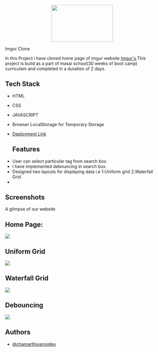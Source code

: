 
<div align="center"><img height="120px" width="200px" src="https://cdn.vox-cdn.com/thumbor/EXR5F8JZjenADLNg1ul6JbAeqV4=/0x0:969x646/1200x800/filters:focal(0x0:969x646)/cdn.vox-cdn.com/uploads/chorus_image/image/46063600/imgur.0.0.png"></div>

Imgur Clone 

In this Project i have cloned home page of imgur website [Imgur's](https://imgur.com/).This project is build as a part of masai school(30 weeks of boot camp) curriculam and completed in a duration of 2 days.


## Tech Stack
<!-- <hr> -->
- HTML 
- CSS
- JAVASCRIPT
- Browser LocalStorage for Temporary Storage

- [Deployment Link](https://chamarthivamsidev.github.io/imgur-clone/)

  ## Features 
<!-- --- -->
- User can select particular tag  from search box.
- I have implemented debouncing in search box.
- Designed two layouts for displaying data i.e 1.Uniform grid 2.Waterfall Grid
-
## Screenshots
A glimpse of our website

<h2>Home Page:</h2>
<img src="https://user-images.githubusercontent.com/86275315/157053383-41dc21ba-d82a-4785-8894-6f4441c6cfbf.png"/>

<h2>Uniform Grid</h2>
<img src="https://user-images.githubusercontent.com/86275315/157053634-b58e4ded-c36d-4506-8f45-4acaa69a2f22.png"/>

<h2>Waterfall Grid</h2>
<img src="https://user-images.githubusercontent.com/86275315/157054331-59976ba8-2e08-448b-b4eb-99844e7fee43.png"/>

<h2>Debouncing</h2>
<img src="https://user-images.githubusercontent.com/86275315/157055370-1ddc8d36-189a-4f81-a628-0391b24144d4.png"/>

## Authors
- [@chamarthivamsidev](https://github.com/chamarthivamsidev)

